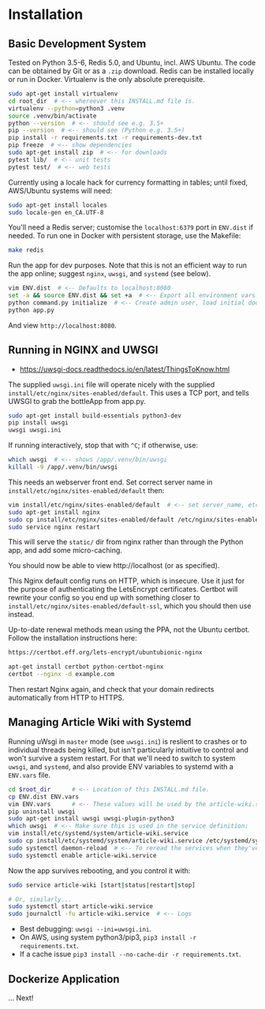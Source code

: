 # Installation

## Basic Development System

Tested on Python 3.5-6, Redis 5.0, and Ubuntu, incl. AWS Ubuntu. The code can
be obtained by Git or as a `.zip` download. Redis can be installed locally or
run in Docker.  Virtualenv is the only absolute prerequisite.

```bash
sudo apt-get install virtualenv
cd root_dir  # <-- whereever this INSTALL.md file is.
virtualenv --python=python3 .venv
source .venv/bin/activate
python --version  # <-- should see e.g. 3.5+
pip --version  # <-- should see (Python e.g. 3.5+)
pip install -r requirements.txt -r requirements-dev.txt
pip freeze  # <-- show dependencies
sudo apt-get install zip  # <-- for downloads
pytest lib/  # <-- unit tests
pytest test/  # <-- web tests
```

Currently using a locale hack for currency formatting in tables; until fixed,
AWS/Ubuntu systems will need:

```bash
sudo apt-get install locales
sudo locale-gen en_CA.UTF-8
```

You'll need a Redis server; customise the `localhost:6379` port in `ENV.dist`
if needed. To run one in Docker with persistent storage, use the Makefile: 

```bash
make redis
```

Run the app for dev purposes. Note that this is not an efficient way to run the
app online; suggest `nginx`, `uwsgi`, and `systemd` (see below).

```bash
vim ENV.dist  # <-- Defaults to localhost:8080
set -a && source ENV.dist && set +a  # <-- Export all environment vars
python command.py initialize  # <-- Create admin user, load initial docs
python app.py
```

And view `http://localhost:8080`.


## Running in NGINX and UWSGI

* https://uwsgi-docs.readthedocs.io/en/latest/ThingsToKnow.html

The supplied `uwsgi.ini` file will operate nicely with the supplied
`install/etc/nginx/sites-enabled/default`. This uses a TCP port, and tells
UWSGI to grab the bottleApp from app.py.

```bash
sudo apt-get install build-essentials python3-dev
pip install uwsgi
uwsgi uwsgi.ini
```

If running interactively, stop that with `^C`; if otherwise, use:

```bash
which uwsgi  # <-- shows /app/.venv/bin/uwsgi
killall -9 /app/.venv/bin/uwsgi
```

This needs an webserver front end. Set correct server name in
`install/etc/nginx/sites-enabled/default` then:

```bash
vim install/etc/nginx/sites-enabled/default  # <-- set server_name, etc
sudo apt-get install nginx
sudo cp install/etc/nginx/sites-enabled/default /etc/nginx/sites-enabled/default
sudo service nginx restart
```

This will serve the `static/` dir from nginx rather than through the Python app,
and add some micro-caching.

You should now be able to view http://localhost (or as specified).

This Nginx default config runs on HTTP, which is insecure. Use it just for the
purpose of authenticating the LetsEncrypt certificates. Certbot will rewrite
your config so you end up with something closer to
`install/etc/nginx/sites-enabled/default-ssl`, which you should then use
instead.

Up-to-date renewal methods mean using the PPA, not the Ubuntu certbot. Follow
the installation instructions here:

```bash
https://certbot.eff.org/lets-encrypt/ubuntubionic-nginx
```

```bash
apt-get install certbot python-certbot-nginx
certbot --nginx -d example.com
```

Then restart Nginx again, and check that your domain redirects automatically
from HTTP to HTTPS.


## Managing Article Wiki with Systemd

Running uWsgi in `master` mode (see `uwsgi.ini`) is reslient to crashes or to
individual threads being killed, but isn't particularly intuitive to control 
and won't survive a system restart. For that we'll need to switch to system 
`uwsgi`, and `systemd`, and also provide ENV variables to systemd with a 
`ENV.vars` file.

```bash
cd $root_dir      # <-- Location of this INSTALL.md file.
cp ENV.dist ENV.vars
vim ENV.vars      # <-- These values will be used by the article-wiki.service
pip uninstall uwsgi
sudo apt-get install uwsgi uwsgi-plugin-python3
which uwsgi  # <-- Make sure this is used in the service definition:
vim install/etc/systemd/system/article-wiki.service
sudo cp install/etc/systemd/system/article-wiki.service /etc/systemd/system/article-wiki.service
sudo systemctl daemon-reload  # <-- To reread the services when they've changed
sudo systemctl enable article-wiki.service
```

Now the app survives rebooting, and you control it with:

```bash
sudo service article-wiki [start|status|restart|stop]

# Or, similarly...
sudo systemctl start article-wiki.service
sudo journalctl -fu article-wiki.service  # <-- Logs
```

* Best debugging: `uwsgi --ini=uwsgi.ini`.
* On AWS, using system python3/pip3, `pip3 install -r requirements.txt`.
* If a cache issue `pip3 install --no-cache-dir -r requirements.txt`.

## Dockerize Application

... Next!
